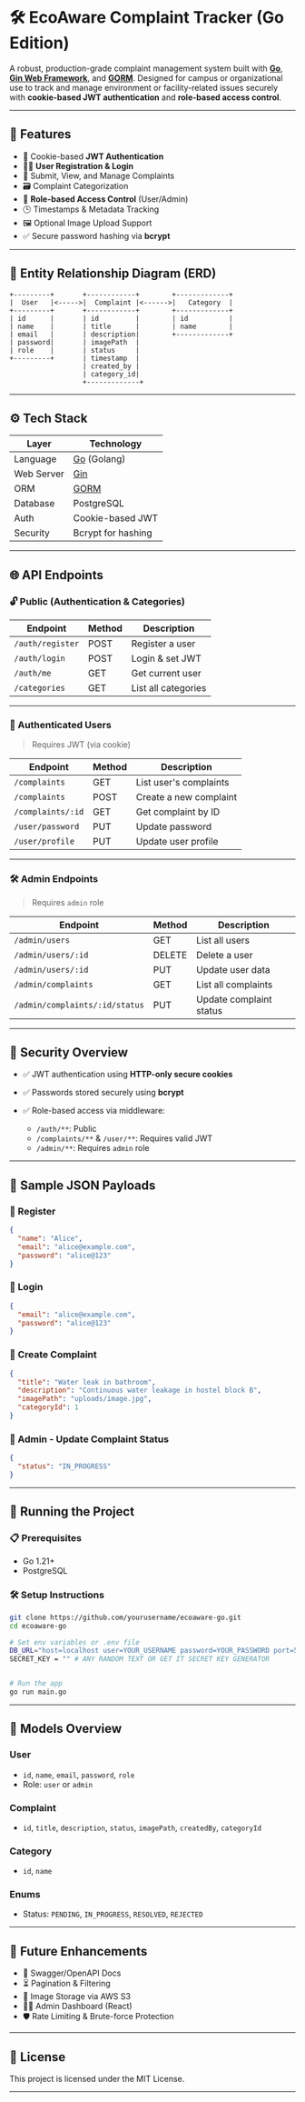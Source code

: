 # 🛠️ EcoAware Complaint Tracker (Go Edition)

A robust, production-grade complaint management system built with **[Go](w)**, **[Gin Web Framework](w)**, and **[GORM](w)**. Designed for campus or organizational use to track and manage environment or facility-related issues securely with **cookie-based JWT authentication** and **role-based access control**.

---

## 📌 Features

* 🔐 Cookie-based **JWT Authentication**
* 🧑‍🎓 **User Registration & Login**
* 📝 Submit, View, and Manage Complaints
* 🗃️ Complaint Categorization
* 👥 **Role-based Access Control** (User/Admin)
* 🕒 Timestamps & Metadata Tracking
* 🖼️ Optional Image Upload Support
* ✅ Secure password hashing via **bcrypt**

---

## 🧱 Entity Relationship Diagram (ERD)

```text
+---------+       +------------+        +-------------+
|  User   |<----->|  Complaint |<------>|   Category  |
+---------+       +------------+        +-------------+
| id      |       | id         |        | id          |
| name    |       | title      |        | name        |
| email   |       | description|        +-------------+
| password|       | imagePath  |
| role    |       | status     |
+---------+       | timestamp  |
                  | created_by |
                  | category_id|
                  +-------------+
```

---

## ⚙️ Tech Stack

| Layer      | Technology                            |
| ---------- | ------------------------------------- |
| Language   | [Go](w) (Golang)                      |
| Web Server | [Gin](w)                              |
| ORM        | [GORM](w)                             |
| Database   | PostgreSQL  |
| Auth       | Cookie-based JWT                      |
| Security   | Bcrypt for hashing                    |

---

## 🌐 API Endpoints

### 🔓 Public (Authentication & Categories)

| Endpoint         | Method | Description         |
| ---------------- | ------ | ------------------- |
| `/auth/register` | POST   | Register a user     |
| `/auth/login`    | POST   | Login & set JWT     |
| `/auth/me`       | GET    | Get current user    |
| `/categories`    | GET    | List all categories |

---

### 👤 Authenticated Users

> Requires JWT (via cookie)

| Endpoint          | Method | Description            |
| ----------------- | ------ | ---------------------- |
| `/complaints`     | GET    | List user's complaints |
| `/complaints`     | POST   | Create a new complaint |
| `/complaints/:id` | GET    | Get complaint by ID    |
| `/user/password`  | PUT    | Update password        |
| `/user/profile`   | PUT    | Update user profile    |

---

### 🛠️ Admin Endpoints

> Requires `admin` role

| Endpoint                       | Method | Description             |
| ------------------------------ | ------ | ----------------------- |
| `/admin/users`                 | GET    | List all users          |
| `/admin/users/:id`             | DELETE | Delete a user           |
| `/admin/users/:id`             | PUT    | Update user data        |
| `/admin/complaints`            | GET    | List all complaints     |
| `/admin/complaints/:id/status` | PUT    | Update complaint status |

---

## 🔐 Security Overview

* ✅ JWT authentication using **HTTP-only secure cookies**
* ✅ Passwords stored securely using **bcrypt**
* ✅ Role-based access via middleware:

  * `/auth/**`: Public
  * `/complaints/**` & `/user/**`: Requires valid JWT
  * `/admin/**`: Requires `admin` role

---

## 🧪 Sample JSON Payloads

### 🔸 Register

```json
{
  "name": "Alice",
  "email": "alice@example.com",
  "password": "alice@123"
}
```

### 🔸 Login

```json
{
  "email": "alice@example.com",
  "password": "alice@123"
}
```

### 🔸 Create Complaint

```json
{
  "title": "Water leak in bathroom",
  "description": "Continuous water leakage in hostel block B",
  "imagePath": "uploads/image.jpg",
  "categoryId": 1
}
```

### 🔸 Admin - Update Complaint Status

```json
{
  "status": "IN_PROGRESS"
}
```

---

## 🚀 Running the Project

### 📋 Prerequisites

* Go 1.21+
* PostgreSQL

### 🛠 Setup Instructions

```bash
git clone https://github.com/yourusername/ecoaware-go.git
cd ecoaware-go

# Set env variables or .env file
DB_URL="host=localhost user=YOUR_USERNAME password=YOUR_PASSWORD port=5432 dbname=YOUR_DATABASE_NAME"
SECRET_KEY = "" # ANY RANDOM TEXT OR GET IT SECRET KEY GENERATOR


# Run the app
go run main.go
```

---

## 📌 Models Overview

### User

* `id`, `name`, `email`, `password`, `role`
* Role: `user` or `admin`

### Complaint

* `id`, `title`, `description`, `status`, `imagePath`, `createdBy`, `categoryId`

### Category

* `id`, `name`

### Enums

* Status: `PENDING`, `IN_PROGRESS`, `RESOLVED`, `REJECTED`

---

## 🔮 Future Enhancements

* 🧾 Swagger/OpenAPI Docs
* ⏳ Pagination & Filtering
* 📂 Image Storage via AWS S3
* 🧑‍💼 Admin Dashboard (React)
* 🛡️ Rate Limiting & Brute-force Protection

---

## 📄 License

This project is licensed under the MIT License.

---
